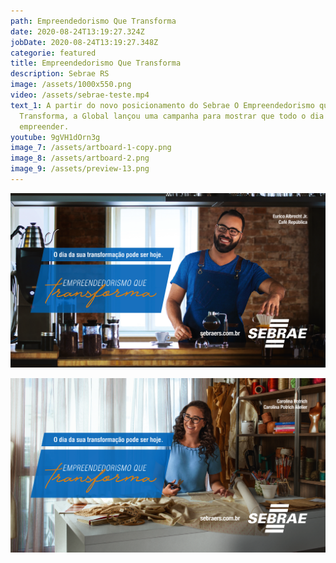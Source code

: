 ```yaml
---
path: Empreendedorismo Que Transforma
date: 2020-08-24T13:19:27.324Z
jobDate: 2020-08-24T13:19:27.348Z
categorie: featured
title: Empreendedorismo Que Transforma
description: Sebrae RS
image: /assets/1000x550.png
video: /assets/sebrae-teste.mp4
text_1: A partir do novo posicionamento do Sebrae O Empreendedorismo que
  Transforma, a Global lançou uma campanha para mostrar que todo o dia é dia de
  empreender.
youtube: 9gVH1dOrn3g
image_7: /assets/artboard-1-copy.png
image_8: /assets/artboard-2.png
image_9: /assets/preview-13.png
---
```

![](/assets/preview-12.png)

![](/assets/preview-13.png)
